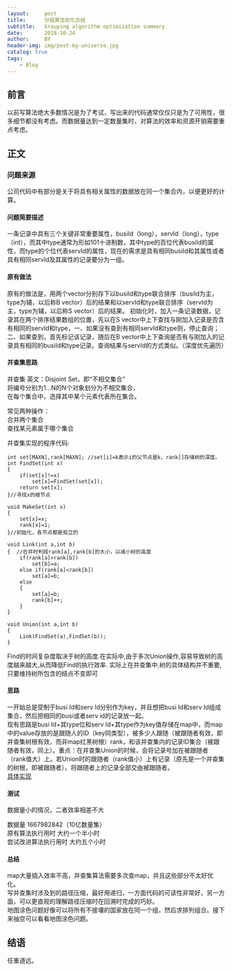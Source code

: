 ```yaml
---
layout:     post
title:      分组算法优化总结
subtitle:   Grouping algorithm optimization summary
date:       2018-10-24
author:     BY
header-img: img/post-bg-universe.jpg
catalog: true
tags:
    - Blog
---
```



## 前言

以前写算法绝大多数情况是为了考试，写出来的代码通常仅仅只是为了可用性，很多细节都没有考虑。而数据量达到一定数量集时，对算法的效率和资源开销需要重点考虑。

## 正文

### 问题来源

公司代码中有部分是关于将具有相关属性的数据放在同一个集合内，以便更好的计算。

#### 问题简要描述

一条记录中具有三个关键非常重要属性，busiId（long），servId（long），type（int），而其中type通常为形如101十进制数，其中type的百位代表busiId的属性，而type的个位代表servId的属性，现在的需求是具有相同busiId和其属性或者具有相同servId及其属性的记录要分为一组。

#### 原有做法
原有的做法是，用两个vector分别存下以busiId和type联合排序（busiId为主，type为辅，以后称B vector）后的结果和以servId和type联合排序（servId为主，type为辅，以后称S vector）后的结果。 初始化时，加入一条记录数据，记录其在两个排序结果数组的位置，先以在S vector中上下查找与刚加入记录是否含有相同的servId和type，一、如果没有查到有相同servId和type则，停止查询；二、如果查到，首先标记该记录，随后在B vector中上下查询是否有与刚加入的记录具有相同的busiId和type记录。查询结果与servId的方式类似。（深度优先遍历）

#### 并查集思路

并查集   英文：Disjoint Set，即“不相交集合”  
将编号分别为1…N的N个对象划分为不相交集合，  
在每个集合中，选择其中某个元素代表所在集合。  

常见两种操作：  
合并两个集合  
查找某元素属于哪个集合  

并查集实现的程序代码:  

```
int set[MAXN],rank[MAXN]; //set[i]=k表示i的父节点是k，rank[]存储树的深度。
int FindSet(int x)
{
    if(set[x]!=x)
        set[x]=FindSet(set[x]);
    return set[x];
}//寻找x的根节点

void MakeSet(int x)
{
    set[x]=x;
    rank[x]=1;
}//初始化，各节点都是孤立的

void Link(int a,int b)
{  //合并时判段rank[a],rank[b]的大小，以减小树的高度
    if(rank[a]>rank[b])  
        set[b]=a;
    else if(rank[a]<rank[b])
        set[a]=b;
    else
    {
        set[a]=b;
        rank[b]++;
    }
}

void Union(int a,int b)
{
    Link(FindSet(a),FindSet(b));
}
``` 
Find的时间复杂度取决于树的高度.在实际中,由于多次Union操作,容易导致树的高度越来越大,从而降低Find的执行效率. 实际上在并查集中,树的具体结构并不重要,只要维持树所包含的结点不变即可  

#### 思路

一开始总是受制于busi Id和serv Id分别作为key，并且想把busi Id和serv Id组成集合，然后把相同的busi或者serv id的记录放一起。  
现有思路是busi Id+其type位和serv Id+其type作为key值存储在map中，而map中的value存放的是跟随人的ID（key同类型），被多少人跟随（被跟随者有效，即并查集树根有效，而非map红黑树根）rank，和该并查集内的记录ID集合（被跟随者有效，同上）。重点：在并查集Union的时候，会将记录号加在被跟随者（rank值大）上。若Union时的跟随者（rank值小）上有记录（原先是一个并查集的树根，即被跟随者），将跟随者上的记录全部交由被跟随者。  
[具体实现](https://github.com/pamleft/demos/tree/master/union-find-set)
#### 测试

数据量小的情况，二者效率相差不大

数据量 1667982842（10亿数量集）  
原有算法执行用时 大约一个半小时  
尝试改进算法执行用时 大约五个小时  

#### 总结

map大量插入效率不高，并查集算法需要多次查map，并且这些部分不太好优化。  
写并查集时涉及到的路径压缩，最好用递归，一方面代码的可读性非常好，另一方面，可以更直观的理解路径压缩时在回溯时完成的巧妙。  
地图涂色问题好像可以将所有不接壤的国家放在同一个组，然后求排列组合。接下来抽空可以看看地图涂色问题。  

## 结语
任重道远。
